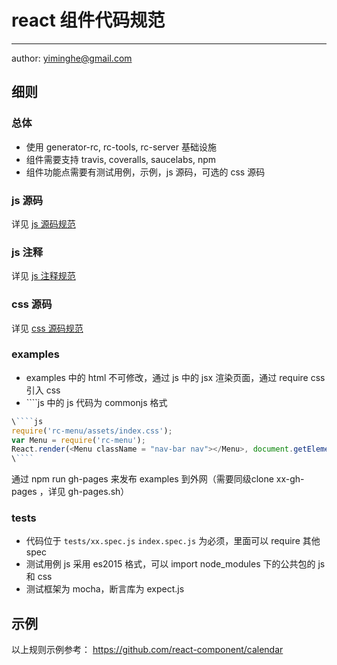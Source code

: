 # react 组件代码规范
---

author: yiminghe@gmail.com

## 细则

### 总体

- 使用 generator-rc, rc-tools, rc-server 基础设施
- 组件需要支持 travis, coveralls, saucelabs, npm
- 组件功能点需要有测试用例，示例，js 源码，可选的 css 源码

### js 源码

详见 [js 源码规范](./code-style/js.md)

### js 注释

详见 [js 注释规范](./code-style/comment.md)

### css 源码

详见 [css 源码规范](./code-style/css.md)

### examples

- examples 中的 html 不可修改，通过 js 中的 jsx 渲染页面，通过 require css 引入 css
- \`\`\`\`js 中的 js 代码为 commonjs 格式

```js
\````js
require('rc-menu/assets/index.css');
var Menu = require('rc-menu');
React.render(<Menu className = "nav-bar nav"></Menu>, document.getElementById('react-content'));
\````
```

通过 npm run gh-pages 来发布 examples 到外网（需要同级clone xx-gh-pages ，详见 gh-pages.sh）

### tests

- 代码位于 `tests/xx.spec.js` `index.spec.js` 为必须，里面可以 require 其他 spec
- 测试用例 js 采用 es2015 格式，可以 import node_modules 下的公共包的 js 和 css
- 测试框架为 mocha，断言库为 expect.js

## 示例

以上规则示例参考： https://github.com/react-component/calendar
